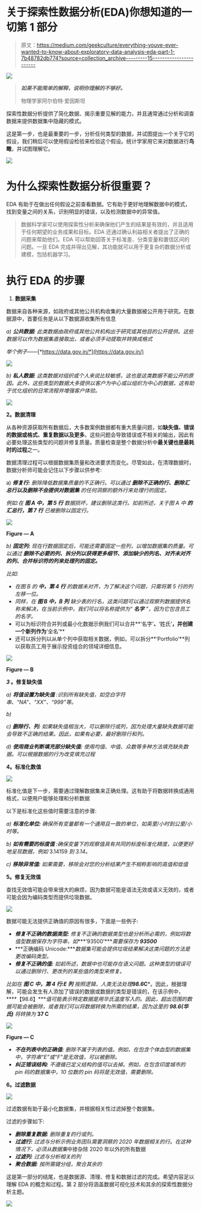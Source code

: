 # 关于探索性数据分析(EDA)你想知道的一切第 1 部分

> 原文：<https://medium.com/geekculture/everything-youve-ever-wanted-to-know-about-exploratory-data-analysis-eda-part-1-7b48782db774?source=collection_archive---------15----------------------->

![](img/747cc1e1fbb3c5a8f17396643e43331b.png)

> ***如果不能简单的解释，说明你理解的不够好。***
> 
> 物理学家阿尔伯特·爱因斯坦

探索性数据分析提供了简化数据、揭示重要见解的能力，并且通常通过分析和调查数据来提供数据集中隐藏的模式。

这是第一步，也是最重要的一步，分析任何类型的数据，并试图提出一个关于它的假设，我们稍后可以使用假设检验来检验这个假设。统计学家用它来对数据进行**鸟瞰**，并试图理解它。

![](img/32fc4604561fbc69c2b8d94c5b3441a8.png)

# 为什么探索性数据分析很重要？

EDA 有助于在做出任何假设之前查看数据。它有助于更好地理解数据中的模式，找到变量之间的关系，识别明显的错误，以及检测数据中的异常值。

> 数据科学家可以使用探索性分析来确保他们产生的结果是有效的，并且适用于任何期望的业务成果和目标。EDA 还通过确认利益相关者提出了正确的问题来帮助他们。EDA 可以帮助回答关于标准差、分类变量和置信区间的问题。一旦 EDA 完成并得出见解，其功能就可以用于更复杂的数据分析或建模，包括机器学习。

# 执行 EDA 的步骤

1.  **数据采集**

数据来自各种来源，如政府或其他公共机构收集的大量数据被公开用于研究。在数据源中，首要任务是从以下数据源收集所有信息

*a)* ***公共数据:*** *此类数据由政府或其他公共机构出于研究或其他目的公开提供。这些数据可以作为数据集直接取出，或者必须手动提取并转换成格式*

*举个例子——*[*https://data.gov.in/*](https://data.gov.in/)

![](img/5ae7a2f6f6d2787e069b4613daeb6a30.png)

*b)* ***私人数据:*** *这类数据对组织或个人来说比较敏感，这也是这类数据不能公开的原因。此外，这些类型的数据大多提供以客户为中心或以组织为中心的数据，这有助于优化组织的日常流程并增强客户体验。*

![](img/45265c91350c1fc23a8853f7ce104642.png)

**2。数据清理**

从各种资源获取所有数据后，大多数案例数据都有重大质量问题，如**缺失值、错误的数据或格式、重复数据以及更多**。这些问题会导致错误或不相关的输出，因此有必要处理这些类型的问题并修复质量。质量检查是整个数据分析中**最关键也是最耗时的过程**之一。

数据清理过程可以根据数据集质量和改进要求而变化。尽管如此，在清理数据时，数据分析师可能会记住以下步骤以供参考:

a) ***修复行:*** *删除降低数据集质量的不正确行。可以通过* ***删除不正确的行、删除汇总行以及删除不会提供对数据集*** *的任何洞察的额外行来处理行的固定。*

*例如:在* ***图 A 中，第 5 行*** *数据损坏，建议删除这类行。如前所述，关于图 A 中* ***的汇总行，第 7 行*** *已被删除以固定行。*

![](img/39151e02d35621deaed291f5a08bd735.png)

**Figure — A**

*b)* ***固定列:*** *现在行数据固定后，可能还需要固定一些列，以增加数据集的质量。可以通过* ***删除不必要的列、拆分列以获得更多细节、添加缺少的列名、对齐未对齐的列、合并标识符的列来处理列的固定。***

*比如:*

*   *在图 B 的* ***中，第 4 行*** *的数据未对齐，为了解决这个问题，只需将第 5 行的列左移一位。*
*   *同样，在* ***图 B 中，B 列*** *缺少表的行名，这类问题可以通过观察列数据提供名称来解决，在当前示例中，我们可以将名称提供为“* ***名字*** *”，因为它包含员工的名字。*
*   可以为标识符合并列或最小化数据示例我们可以合并**‘名字’**、**‘姓氏’**，并创建一个新列作为**‘全名’**
*   还可以拆分列以从单个列中获取相关数据，例如，可以拆分**‘Portfolio’**列以获取员工用于展示投资组合的领域详细信息。

![](img/e6d02881a71b0ee991ba2dc90431e9b6.png)

**Figure — B**

***3* 。修复缺失值**

*a)* ***将值设置为缺失值*** *:识别所有缺失值，如空白字符串、“NA”、“XX”、“999”等。*

*b)*

*c)* ***删除行、列:*** *如果缺失值相当大，可以删除行或列，因为处理大量缺失数据可能会导致不正确的结果。因此，如果有必要，最好删除行和列。*

*d)* ***使用商业判断填充部分缺失值:*** *使用均值、中值、众数等多种方法填充缺失数据。可以根据数据的行为改变填充过程*

**4。标准化数值**

![](img/2702c47dc40fe89dbb4b71062e2e4dfd.png)

标准化值是下一步，需要通过理解数据集来正确处理。这有助于将数据转换成通用格式，以便用户能够处理和分析数据

以下是标准化这些值时需要注意的步骤:

*a)* ***标准化单位:*** *确保所有变量都有一个通用且一致的单位，如英里/小时到公里/小时等。*

*b)* ***如有需要的标度值*** *:确保变量下的观察值具有共同的标度标准化精度，以便更好地呈现数据，例如* 3.14159 *到 3.14。*

*c)* ***移除异常值:*** *如果需要，移除会对您的分析结果产生不相称影响的高值和低值*

**5。修复无效值**

查找无效值可能会带来很大的麻烦，因为数据可能是语法无效或语义无效的，或者可能会因为编码类型而提供垃圾数据。

![](img/c7f8d82fb8ac33a8a5cf5c531153e64e.png)

数据可能无法提供正确值的原因有很多，下面是一些例子:

*   ***修复不正确的数据类型:*** *修复不正确的数据类型也是分析所必需的，例如将数值型数据保存为字符串，如****‘93500’****需要保存为* ***93500***
*   ***正确编码 Unicode:****数据集可能会提供垃圾结果解决这类问题的方法是更改编码类型。*
*   ***修复不正确的值:*** *如前所述，数据中也可能存在语义问题。这种类型的错误可以通过删除行、更改列的某些值的类型来修复。*

*比如在* ***图 C 中，第 4 行:E 列*** *按照逻辑，人类无法处理****98.6*C***。因此，根据理解，可能会发生有人添加了错误的数据或数据的类型是错误的，在该示例中，****【98.6】****值可能表示特定数据是用华氏温度写入的。因此，超出范围的数据可能会被删除，或者我们可以将数据转换为所需的结果，因为这里的* ***98.6(华氏)*** *将转换为* **37 C**

![](img/255f69e8bb61b2a666de780709c727cc.png)

**Figure — C**

*   ***不在列表中的正确值:*** *删除不属于列表的值。例如，在包含个体血型的数据集中，字符串“E”或“F”是无效值，可以被删除。*
*   ***纠正错误结构:*** *不遵循已定义结构的值可以去掉。例如，在包含印度城市的 pin 码的数据集中，10 位数的 pin 码将是无效值，需要删除。*

**6。过滤数据**

![](img/e74d6972e766068ce8a80ba4640e4138.png)

过滤数据有助于最小化数据集，并根据相关性过滤掉整个数据集。

过滤的步骤如下:

*   ***删除重复数据:*** *删除重复的行或列。*
*   ***过滤行:*** *过滤与分析示例业务团队需要洞察的 2020 年数据相关的行。在这种情况下，必须从数据集*中掺杂除 2020 年以外的所有数据
*   ***过滤列:*** *过滤与分析相关的列*
*   ***聚合数据:*** *按所需键分组，聚合其余的*

这是第一部分的结尾，也是数据源、清理、修复和数据过滤的完成。希望内容足以理解 EDA 的概念和过程。第 2 部分将涵盖数据可视化技术和其余的探索性数据分析主题。

![](img/23855b69b04cf005c66a55efb592641e.png)